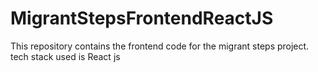 # MigrantStepsFrontendReactJS
This repository contains the frontend code for the migrant steps project. tech stack used is React js
